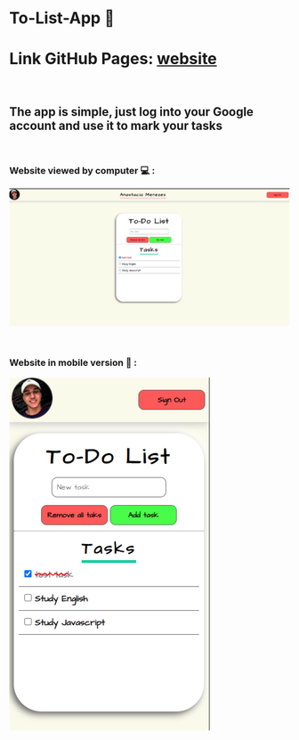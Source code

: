 # **To-List-App :bookmark_tabs:**
# Link GitHub Pages: [website](https://anastaciom.github.io/To-List-App/) 

<br>

##  The app is simple, just log into your Google account and use it to mark your tasks

<br>

### **Website viewed by computer 💻 :**
![website viewed by computer](./assets/readme-images/Desktop.png)

<br>

### **Website in mobile version :iphone: :** 
![website in mobile version](./assets/readme-images/Mobile.png)





